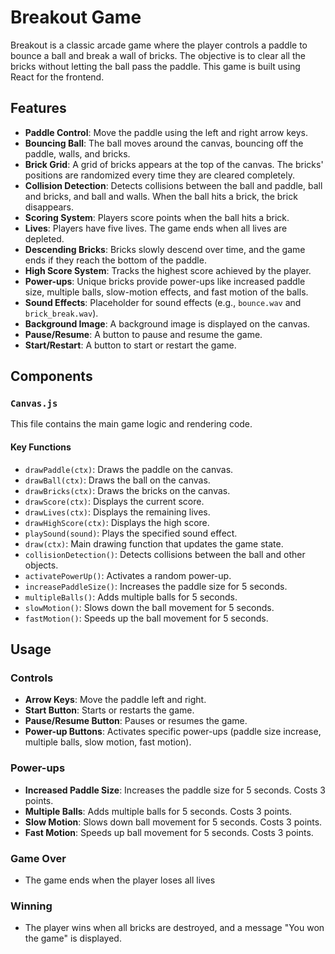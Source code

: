 # Breakout Game

Breakout is a classic arcade game where the player controls a paddle to bounce a ball and break a wall of bricks. The objective is to clear all the bricks without letting the ball pass the paddle. This game is built using React for the frontend.

## Features

- **Paddle Control**: Move the paddle using the left and right arrow keys.
- **Bouncing Ball**: The ball moves around the canvas, bouncing off the paddle, walls, and bricks.
- **Brick Grid**: A grid of bricks appears at the top of the canvas. The bricks' positions are randomized every time they are cleared completely.
- **Collision Detection**: Detects collisions between the ball and paddle, ball and bricks, and ball and walls. When the ball hits a brick, the brick disappears.
- **Scoring System**: Players score points when the ball hits a brick.
- **Lives**: Players have five lives. The game ends when all lives are depleted.
- **Descending Bricks**: Bricks slowly descend over time, and the game ends if they reach the bottom of the paddle.
- **High Score System**: Tracks the highest score achieved by the player.
- **Power-ups**: Unique bricks provide power-ups like increased paddle size, multiple balls, slow-motion effects, and fast motion of the balls.
- **Sound Effects**: Placeholder for sound effects (e.g., `bounce.wav` and `brick_break.wav`).
- **Background Image**: A background image is displayed on the canvas.
- **Pause/Resume**: A button to pause and resume the game.
- **Start/Restart**: A button to start or restart the game.

## Components

### `Canvas.js`

This file contains the main game logic and rendering code.

#### Key Functions

- `drawPaddle(ctx)`: Draws the paddle on the canvas.
- `drawBall(ctx)`: Draws the ball on the canvas.
- `drawBricks(ctx)`: Draws the bricks on the canvas.
- `drawScore(ctx)`: Displays the current score.
- `drawLives(ctx)`: Displays the remaining lives.
- `drawHighScore(ctx)`: Displays the high score.
- `playSound(sound)`: Plays the specified sound effect.
- `draw(ctx)`: Main drawing function that updates the game state.
- `collisionDetection()`: Detects collisions between the ball and other objects.
- `activatePowerUp()`: Activates a random power-up.
- `increasePaddleSize()`: Increases the paddle size for 5 seconds.
- `multipleBalls()`: Adds multiple balls for 5 seconds.
- `slowMotion()`: Slows down the ball movement for 5 seconds.
- `fastMotion()`: Speeds up the ball movement for 5 seconds.

## Usage

### Controls

- **Arrow Keys**: Move the paddle left and right.
- **Start Button**: Starts or restarts the game.
- **Pause/Resume Button**: Pauses or resumes the game.
- **Power-up Buttons**: Activates specific power-ups (paddle size increase, multiple balls, slow motion, fast motion).

### Power-ups

- **Increased Paddle Size**: Increases the paddle size for 5 seconds. Costs 3 points.
- **Multiple Balls**: Adds multiple balls for 5 seconds. Costs 3 points.
- **Slow Motion**: Slows down ball movement for 5 seconds. Costs 3 points.
- **Fast Motion**: Speeds up ball movement for 5 seconds. Costs 3 points.

### Game Over

- The game ends when the player loses all lives 

### Winning

- The player wins when all bricks are destroyed, and a message "You won the game" is displayed.

